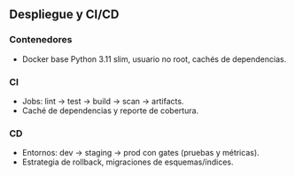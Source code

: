 ## Despliegue y CI/CD

### Contenedores
- Docker base Python 3.11 slim, usuario no root, cachés de dependencias.

### CI
- Jobs: lint → test → build → scan → artifacts.
- Caché de dependencias y reporte de cobertura.

### CD
- Entornos: dev → staging → prod con gates (pruebas y métricas).
- Estrategia de rollback, migraciones de esquemas/índices.


